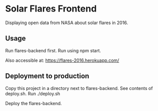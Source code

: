 Solar Flares Frontend
=====================

Displaying open data from NASA about solar flares in 2016. 

## Usage

Run flares-backend first. Run using npm start. 

Also accessible at: https://flares-2016.herokuapp.com/

## Deployment to production

Copy this project in a directory next to flares-backend. See contents of deploy.sh. Run ./deploy.sh

Deploy the flares-backend.
